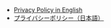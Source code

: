 - [Privacy Policy in English](https://lito-apps.github.io/Treevel.github.io/privacy-policy/en-US/)
- [プライバシーポリシー（日本語）](https://lito-apps.github.io/Treevel.github.io/privacy-policy/ja/)
